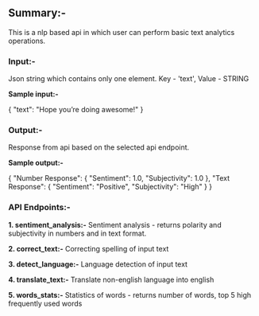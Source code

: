## Summary:- 
This is a nlp based api in which user can perform basic text analytics operations. 

### Input:-
Json string which contains only one element. 
Key - 'text', Value - STRING

<b>Sample input:- </b>

{
    "text": "Hope you’re doing awesome!"
    }


### Output:-
Response from api based on the selected api endpoint.

<b>Sample output:- </b>

{
    "Number Response": {
        "Sentiment": 1.0,
        "Subjectivity": 1.0
    },
    "Text Response": {
        "Sentiment": "Positive",
        "Subjectivity": "High"
    }
}


### API Endpoints:-

<b>1. sentiment_analysis:-</b>
Sentiment analysis - returns polarity and subjectivity in numbers and in text format.

<b>2. correct_text:-</b>
Correcting spelling of input text

<b>3. detect_language:-</b>
Language detection of input text

<b>4. translate_text:-</b>
Translate non-english language into english

<b>5. words_stats:-</b>
Statistics of words - returns number of words, top 5 high frequently used words
